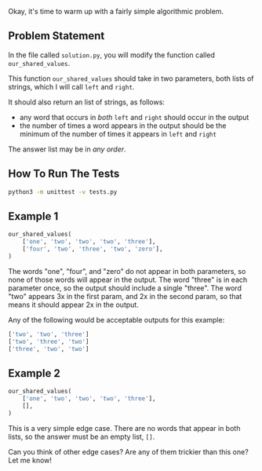 
Okay, it's time to warm up with a fairly simple algorithmic problem.

## Problem Statement

In the file called `solution.py`, you will modify the function called `our_shared_values`.

This function `our_shared_values` should take in two parameters, both lists of strings, which I will call `left` and `right`.

It should also return an list of strings, as follows:
* any word that occurs in *both* `left` and `right` should occur in the output
* the number of times a word appears in the output should be the minimum of the number of times it appears in `left` and `right`

The answer list may be in *any order*.

## How To Run The Tests

```bash
python3 -m unittest -v tests.py
```


## Example 1

```python
our_shared_values(
    ['one', 'two', 'two', 'two', 'three'],
    ['four', 'two', 'three', 'two', 'zero'],
)
```

The words "one", "four", and "zero" do not appear in both parameters, so none of those words will appear in the output.  The word "three" is in each parameter once, so the output should include a single "three".  The word "two" appears 3x in the first param, and 2x in the second param, so that means it should appear 2x in the output.

Any of the following would be acceptable outputs for this example:

```python
['two', 'two', 'three']
['two', 'three', 'two']
['three', 'two', 'two']
```


## Example 2

```python
our_shared_values(
    ['one', 'two', 'two', 'two', 'three'],
    [],
)
```

This is a very simple edge case.  There are no words that appear in both lists, so the answer must be an empty list, `[]`.

Can you think of other edge cases?  Are any of them trickier than this one?  Let me know!